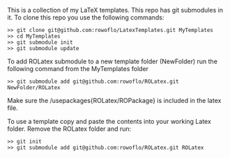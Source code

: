 This is a collection of my LaTeX templates. This repo has git submodules in it. To clone this repo you use the following commands:

    >> git clone git@github.com:rowoflo/LatexTemplates.git MyTemplates
    >> cd MyTemplates
    >> git submodule init
    >> git submodule update

To add ROLatex submodule to a new template folder (NewFolder) run the following command from the MyTemplates folder

    >> git submodule add git@github.com:rowoflo/ROLatex.git NewFolder/ROLatex

Make sure the /usepackages{ROLatex/ROPackage} is included in the latex file.

To use a template copy and paste the contents into your working Latex folder. Remove the ROLatex folder and run:

    >> git init
    >> git submodule add git@github.com:rowoflo/ROLatex.git ROLatex
